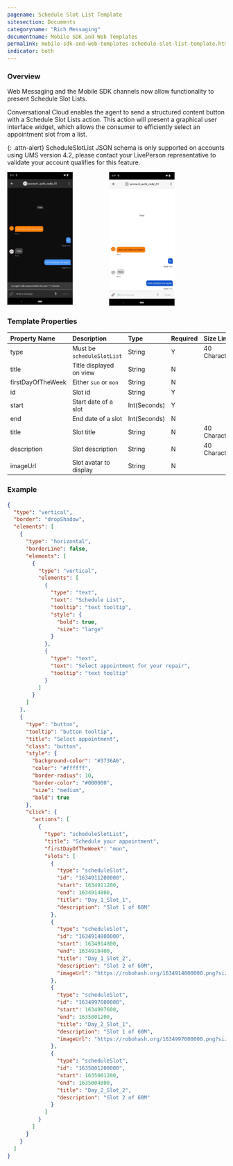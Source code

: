 ```yaml
---
pagename: Schedule Slot List Template
sitesection: Documents
categoryname: "Rich Messaging"
documentname: Mobile SDK and Web Templates
permalink: mobile-sdk-and-web-templates-schedule-slot-list-template.html
indicator: both
---
```


### Overview

Web Messaging and the Mobile SDK channels now allow functionality to present Schedule Slot Lists.

Conversational Cloud enables the agent to send a structured content button with a Schedule Slot Lists action. This action will present a graphical user interface widget, which allows the consumer to efficiently select an appointment slot from a list.

{: .attn-alert}
ScheduleSlotList JSON schema is only supported on accounts using UMS version 4.2, please contact your LivePerson representative to validate your account qualifies for this feature.

<div style="width: 100%; position: relative;">
    <img src="/img/AndroidAppointmentSlotGif1.gif" alt="Schedule Slot List Dark Mode" style="float: left; width: 30%;height: auto; margin-right: 6em">
    <img src="/img/AndroidAppointmentSlotGif2.gif" alt="Schedule Slot List Light Mode" style="width: 30%;height: auto;">
</div>

### Template Properties

| Property Name | Description             | Type   | Required | Size Limit |
| :------------ | :---------------------- | :----- | :------- | :--------- |
| type          | Must be `scheduleSlotList`  | String | Y        | 40 Characters           |
| title       | Title displayed on view         | String  | N        |    |
| firstDayOfTheWeek          | Either `sun` or `mon`  | String| N        |            |
| id       | Slot id         | String  | Y        |    |
| start   | Start date of a slot | Int(Seconds) | Y        |     |
| end   | End date of a slot | Int(Seconds) | N        |     |
| title          | Slot title  | String | N        | 40 Characters           |
| description          | Slot description  | String | N        | 40 Characters           |
| imageUrl          | Slot avatar to display  | String | N        |            |

### Example
```json
{
  "type": "vertical",
  "border": "dropShadow",
  "elements": [
    {
      "type": "horizontal",
      "borderLine": false,
      "elements": [
        {
          "type": "vertical",
          "elements": [
            {
              "type": "text",
              "text": "Schedule List",
              "tooltip": "text tooltip",
              "style": {
                "bold": true,
                "size": "large"
              }
            },
            {
              "type": "text",
              "text": "Select appointment for your repair",
              "tooltip": "text tooltip"
            }
          ]
        }
      ]
    },
    {
      "type": "button",
      "tooltip": "button tooltip",
      "title": "Select appointment",
      "class": "button",
      "style": {
        "background-color": "#3736A6",
        "color": "#ffffff",
        "border-radius": 10,
        "border-color": "#000000",
        "size": "medium",
        "bold": true
      },
      "click": {
        "actions": [
          {
            "type": "scheduleSlotList",
            "title": "Schedule your appointment",
            "firstDayOfTheWeek": "mon",
            "slots": [
              {
                "type": "scheduleSlot",
                "id": "1634911200000",
                "start": 1634911200,
                "end": 1634914800,
                "title": "Day_1_Slot_1",
                "description": "Slot 1 of 60M"
              },
              {
                "type": "scheduleSlot",
                "id": "1634914800000",
                "start": 1634914800,
                "end": 1634918400,
                "title": "Day_1_Slot_2",
                "description": "Slot 2 of 60M",
                "imageUrl": "https://robohash.org/1634914800000.png?size=35x35&set=set2"
              },
              {
                "type": "scheduleSlot",
                "id": "1634997600000",
                "start": 1634997600,
                "end": 1635001200,
                "title": "Day_2_Slot_1",
                "description": "Slot 1 of 60M",
                "imageUrl": "https://robohash.org/1634997600000.png?size=35x35&set=set2"
              },
              {
                "type": "scheduleSlot",
                "id": "1635001200000",
                "start": 1635001200,
                "end": 1635004800,
                "title": "Day_2_Slot_2",
                "description": "Slot 2 of 60M"
              }
            ]
          }
        ]
      }
    }
  ]
}
```